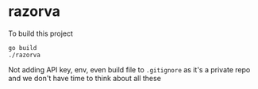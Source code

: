 # razorva

To build this project 
```golang
go build
./razorva
```

Not adding API key, env, even build file to `.gitignore` as it's a private repo and we don't have time to think about all these

